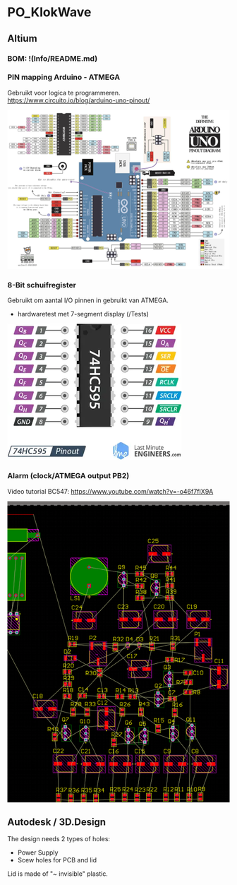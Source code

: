 # PO_KlokWave

## Altium

### BOM: !(Info/README.md)
### PIN mapping Arduino - ATMEGA
Gebruikt voor logica te programmeren.
https://www.circuito.io/blog/arduino-uno-pinout/

![ATMEGA pins](Images/ATMEGA_TO_UNO.jpg)


### 8-Bit schuifregister
Gebruikt om aantal I/O pinnen in gebruikt van ATMEGA.
- hardwaretest met 7-segment display (/Tests)

![74HC595 pins](Images/Pinout-74HC595-Shift-Register.webp)

### Alarm (clock/ATMEGA output PB2)

Video tutorial BC547: https://www.youtube.com/watch?v=-o46f7fIX9A

![WAVE ALARM PCB design in Altium](Images/WAVE.PCB.png) 

## Autodesk / 3D.Design

The design needs 2 types of holes:
- Power Supply
- Scew holes for PCB and lid

Lid is made of "~ invisible" plastic.
